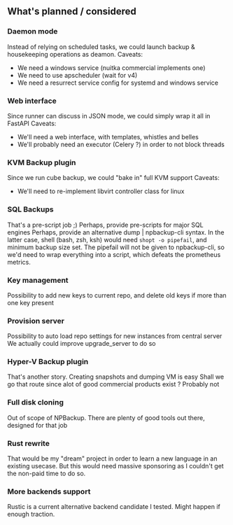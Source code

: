 ## What's planned / considered

### Daemon mode

Instead of relying on scheduled tasks, we could launch backup & housekeeping operations as deamon.
Caveats:
 - We need a windows service (nuitka commercial implements one)
 - We need to use apscheduler (wait for v4)
 - We need a resurrect service config for systemd and windows service

### Web interface

Since runner can discuss in JSON mode, we could simply wrap it all in FastAPI
Caveats:
 - We'll need a web interface, with templates, whistles and belles
 - We'll probably need an executor (Celery ?) in order to not block threads

### KVM Backup plugin
Since we run cube backup, we could "bake in" full KVM support
Caveats:
 - We'll need to re-implement libvirt controller class for linux

### SQL Backups
That's a pre-script job ;)
Perhaps, provide pre-scripts for major SQL engines
Perhaps, provide an alternative dump | npbackup-cli syntax.
In the latter case, shell (bash, zsh, ksh) would need `shopt -o pipefail`, and minimum backup size set.
The pipefail will not be given to npbackup-cli, so we'd need to wrap everything into a script, which defeats the prometheus metrics.

### Key management

Possibility to add new keys to current repo, and delete old keys if more than one key present

### Provision server

Possibility to auto load repo settings for new instances from central server
We actually could improve upgrade_server to do so

### Hyper-V Backup plugin
That's another story. Creating snapshots and dumping VM is easy
Shall we go that route since alot of good commercial products exist ? Probably not

### Full disk cloning
Out of scope of NPBackup. There are plenty of good tools out there, designed for that job

### Rust rewrite
That would be my "dream" project in order to learn a new language in an existing usecase.
But this would need massive sponsoring as I couldn't get the non-paid time to do so.

### More backends support
Rustic is a current alternative backend candidate I tested. Might happen if enough traction.